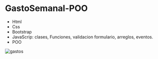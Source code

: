 # GastoSemanal-POO
* Html
* Css
* Bootstrap
* JavaScrip: clases, Funciones, validacion formulario, arreglos, eventos.
* POO

![gastos](https://user-images.githubusercontent.com/84733911/162215280-3ca7d136-8bad-4227-ad6c-99ee7b1af3eb.png)
